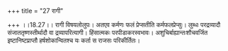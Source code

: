 +++
title = "27 रागी"

+++
।।18.27।। रागी विषयलोलुपः। अतएव कर्मणः फलं प्रेप्सतीति कर्मफलप्रेप्सुः।
लुब्धः परद्रव्यादौ संजाततृष्णस्तीर्थादौ वा द्रव्यापरित्यागी। हिंसात्मकः
परपीडाकरस्वभावः। अशुचिर्बाह्यान्तःशौचवर्जित इष्टानिष्टप्राप्तौ
हर्षशोकान्वितश्च यः कर्ता स राजसः परिकीर्तितः।
